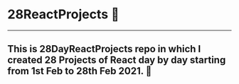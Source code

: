 # 28ReactProjects 🚀
------------------

## This is 28DayReactProjects repo in which I created 28 Projects of React day by day starting from 1st Feb to 28th Feb 2021. 🙌
